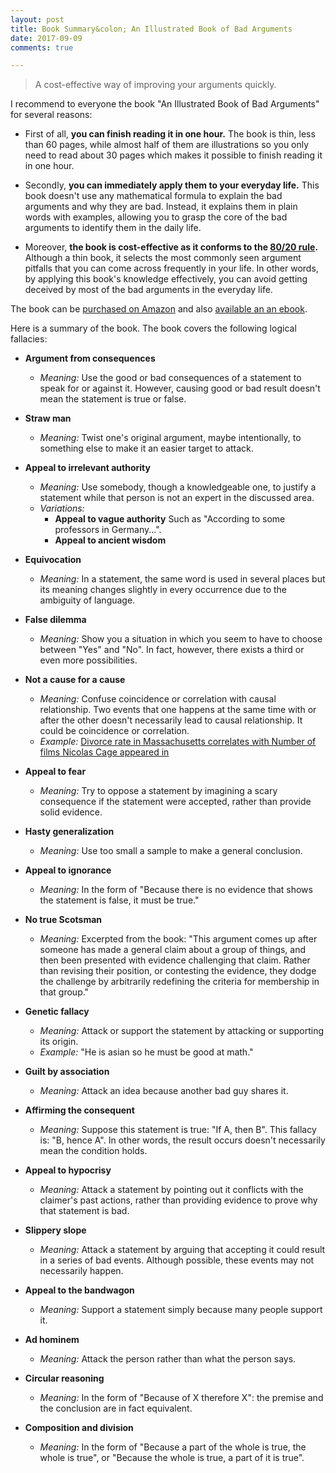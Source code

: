 ```yaml
---
layout: post
title: Book Summary&colon; An Illustrated Book of Bad Arguments
date: 2017-09-09
comments: true

---
```


> A cost-effective way of improving your arguments quickly.

I recommend to everyone the book "An Illustrated Book of Bad Arguments" for several reasons:

- First of all, **you can finish reading it in one hour.** The book is thin, less than 60 pages, while almost half of them are illustrations so you only need to read about 30 pages which makes it possible to finish reading it in one hour.

- Secondly, **you can immediately apply them to your everyday life.** This book doesn't use any mathematical formula to explain the bad arguments and why they are bad. Instead, it explains them in plain words with examples, allowing you to grasp the core of the bad arguments to identify them in the daily life.

- Moreover, **the book is cost-effective as it conforms to the [80/20 rule](https://en.wikipedia.org/wiki/Pareto_principle).** Although a thin book, it selects the most commonly seen argument pitfalls that you can come across frequently in your life. In other words, by applying this book's knowledge effectively, you can avoid getting deceived by most of the bad arguments in the everyday life.

The book can be [purchased on Amazon](https://www.amazon.com/Illustrated-Book-Bad-Arguments/dp/1615192255/ref=sr_1_1?ie=UTF8&qid=1504997802&sr=8-1&keywords=an+illustrated+book+of+bad+arguments) and also [available an an ebook](https://bookofbadarguments.com).

Here is a summary of the book. The book covers the following logical fallacies:

- **Argument from consequences**
  - _Meaning:_ Use the good or bad consequences of a statement to speak for or against it. However, causing good or bad result doesn't mean the statement is true or false.

- **Straw man**
  - _Meaning:_ Twist one's original argument, maybe intentionally, to something else to make it an easier target to attack.

- **Appeal to irrelevant authority**
  - _Meaning:_ Use somebody, though a knowledgeable one, to justify a statement while that person is not an expert in the discussed area.
  - _Variations:_
    - **Appeal to vague authority** Such as "According to some professors in Germany...".
    - **Appeal to ancient wisdom**

- **Equivocation**
  - _Meaning:_ In a statement, the same word is used in several places but its meaning changes slightly in every occurrence due to the ambiguity of language.

- **False dilemma**
  - _Meaning:_ Show you a situation in which you seem to have to choose between "Yes" and "No". In fact, however, there exists a third or even more possibilities.

- **Not a cause for a cause**
  - _Meaning:_ Confuse coincidence or correlation with causal relationship. Two events that one happens at the same time with or after the other doesn't necessarily lead to causal relationship. It could be coincidence or correlation.
  - _Example:_ [Divorce rate in Massachusetts correlates with Number of films Nicolas Cage appeared in](http://tylervigen.com/view_correlation?id=49800)

- **Appeal to fear**
  - _Meaning:_ Try to oppose a statement by imagining a scary consequence if the statement were accepted, rather than provide solid evidence.

- **Hasty generalization**
  - _Meaning:_ Use too small a sample to make a general conclusion.

- **Appeal to ignorance**
  - _Meaning:_ In the form of "Because there is no evidence that shows the statement is false, it must be true."

- **No true Scotsman**
  - _Meaning:_ Excerpted from the book: "This argument comes up after someone has made a general claim about a group of things, and then been presented with evidence challenging that claim. Rather than revising their position, or contesting the evidence, they dodge the challenge by arbitrarily redefining the criteria for membership in that group."

- **Genetic fallacy**
  - _Meaning:_ Attack or support the statement by attacking or supporting its origin.
  - _Example:_ "He is asian so he must be good at math."

- **Guilt by association**
  - _Meaning:_ Attack an idea because another bad guy shares it.

- **Affirming the consequent**
  - _Meaning:_ Suppose this statement is true: "If A, then B". This fallacy is: "B, hence A". In other words, the result occurs doesn't necessarily mean the condition holds.

- **Appeal to hypocrisy**
  - _Meaning:_ Attack a statement by pointing out it conflicts with the claimer's past actions, rather than providing evidence to prove why that statement is bad.

- **Slippery slope**
  - _Meaning:_ Attack a statement by arguing that accepting it could result in a series of bad events. Although possible, these events may not necessarily happen.

- **Appeal to the bandwagon**
  - _Meaning:_ Support a statement simply because many people support it.

- **Ad hominem**
  - _Meaning:_ Attack the person rather than what the person says.

- **Circular reasoning**
  - _Meaning:_ In the form of "Because of X therefore X": the premise and the conclusion are in fact equivalent.

- **Composition and division**
  - _Meaning:_ In the form of "Because a part of the whole is true, the whole is true", or "Because the whole is true, a part of it is true".
